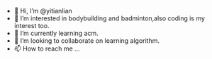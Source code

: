 - 👋 Hi, I’m @yitianlian
- 👀 I’m interested in bodybuilding and badminton,also coding is my interest too.
- 🌱 I’m currently learning acm.
- 💞️ I’m looking to collaborate on learning algorithm.
- 📫 How to reach me ...

<!---
yitianlian/yitianlian is a ✨ special ✨ repository because its `README.md` (this file) appears on your GitHub profile.
You can click the Preview link to take a look at your changes.
--->
